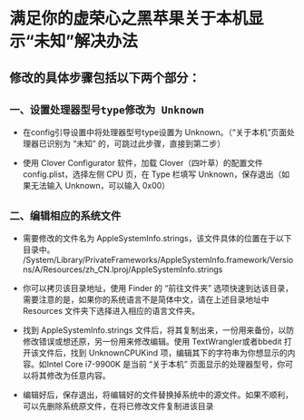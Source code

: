 # 满足你的虚荣心之黑苹果关于本机显示“未知”解决办法

修改的具体步骤包括以下两个部分：
------------------

`一、设置处理器型号type修改为 Unknown`
------------------   
* 在config引导设置中将处理器型号type设置为 Unknown。（“关于本机”页面处理器已识别为 “未知” 的，可跳过此步骤，直接到第二步）

* 使用 Clover Configurator 软件，加载 Clover（四叶草）的配置文件 config.plist，选择左侧 CPU 页，在 Type 栏填写 Unknown，保存退出（如果无法输入 Unknown，可以输入 0x00） 


`二、编辑相应的系统文件`
------------------     
* 需要修改的文件名为 AppleSystemInfo.strings，该文件具体的位置在于以下目录中。
/System/Library/PrivateFrameworks/AppleSystemInfo.framework/Versions/A/Resources/zh_CN.lproj/AppleSystemInfo.strings

* 你可以拷贝该目录地址，使用 Finder 的 “前往文件夹” 选项快速到达该目录，需要注意的是，如果你的系统语言不是简体中文，请在上述目录地址中 Resources 文件夹下选择进入相应的语言文件夹。

* 找到 AppleSystemInfo.strings 文件后，将其复制出来，一份用来备份，以防修改错误或想还原，另一份用来修改编辑。使用 TextWrangler或者bbedit 打开该文件后，找到 UnknownCPUKind 项，编辑其下的字符串为你想显示的内容。如Intel Core i7-9900K 是当前 “关于本机” 页面显示的处理器型号，你可以将其修改为任意内容。

* 编辑好后，保存退出，将编辑好的文件替换掉系统中的源文件。如果不顺利，可以先删除系统原文件，在将已修改文件复制进该目录
